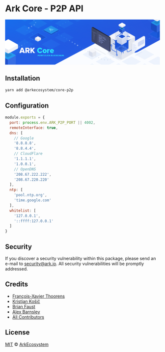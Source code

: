 # Ark Core - P2P API

<p align="center">
    <img src="../../banner.png?sanitize=true" />
</p>

## Installation

```bash
yarn add @arkecosystem/core-p2p
```

## Configuration

```js
module.exports = {
  port: process.env.ARK_P2P_PORT || 4002,
  remoteInterface: true,
  dns: [
    // Google
    '8.8.8.8',
    '8.8.4.4',
    // CloudFlare
    '1.1.1.1',
    '1.0.0.1',
    // OpenDNS
    '208.67.222.222',
    '208.67.220.220'
  ],
  ntp: [
    'pool.ntp.org',
    'time.google.com'
  ],
  whitelist: [
    '127.0.0.1',
    '::ffff:127.0.0.1'
  ]
}
```

## Security

If you discover a security vulnerability within this package, please send an e-mail to security@ark.io. All security vulnerabilities will be promptly addressed.

## Credits

- [François-Xavier Thoorens](https://github.com/fix)
- [Kristjan Košič](https://github.com/kristjank)
- [Brian Faust](https://github.com/faustbrian)
- [Alex Barnsley](https://github.com/alexbarnsley)
- [All Contributors](../../../../contributors)

## License

[MIT](LICENSE) © [ArkEcosystem](https://ark.io)
